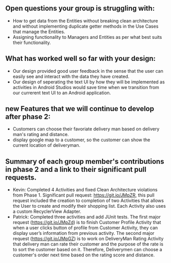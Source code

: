 ## Open questions your group is struggling with:
- How to get data from the Entities without breaking clean architecture and without implementing duplicate getter methods in the Use Cases that manage the Entities.
- Assigning functionality to Managers and Entities as per what best suits their functionality.

## What has worked well so far with your design:
- Our design provided good user feedback in the sense that the user can easily see and interact with the data they have created.
- Our design of seperating the text UI by how they will be implemented as activities in Android Studios would save time when we transition from our currerent text UI to an Android application.

## new Features that we will continue to develop after phase 2:
- Customers can choose their favoriate delivery man based on delivery man's rating and distance.
- display google map to a customer, so the customer can show the current location of deliveryman.

## Summary of each group member's contributions in phase 2 and a link to their significant pull requests. 
- Kevin: Completed 4 Activities and fixed Clean Architecture violations from Phase 1. Significant pull request: https://git.io/JMpZR, this pull request included the creation to completion of two Activities that allows the User to create and modify their shopping list. Each Activity also uses a custom RecyclerView Adapter. 
- Patrick: Completed three activities and add JUnit tests. The first major request (https://git.io/JMpZd) is to finish Customer Profile Activity that when a user clicks button of profile from Customer Activity, they can display user’s information from previous activity. The second major request (https://git.io/JMpGZ) is to work on DeliveryMan Rating Activity that delivery man can rate their customer and the purpose of the rate is to sort the customer based on it. Therefore, Deliverymen can choose a customer's order next time based on the rating score and distance.
